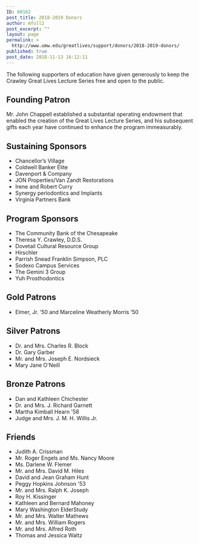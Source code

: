 ```yaml
---
ID: 60162
post_title: 2018-2019 Donors
author: mfull2
post_excerpt: ""
layout: page
permalink: >
  http://www.umw.edu/greatlives/support/donors/2018-2019-donors/
published: true
post_date: 2018-11-13 16:12:11
---
```

The following supporters of education have given generously to keep the Crawley Great Lives Lecture Series free and open to the public.
<h2>Founding Patron</h2>
Mr. John Chappell established a substantial operating endowment that enabled the creation of the Great Lives Lecture Series, and his subsequent gifts each year have continued to enhance the program immeasurably.
<h2>Sustaining Sponsors</h2>
<ul>
 	<li>Chancellor’s Village</li>
 	<li>Coldwell Banker Elite</li>
 	<li>Davenport &amp; Company</li>
 	<li>JON Properties/Van Zandt Restorations</li>
 	<li>Irene and Robert Curry</li>
 	<li>Synergy periodontics and Implants</li>
 	<li>Virginia Partners Bank</li>
</ul>
<h2>Program Sponsors</h2>
<ul>
 	<li>The Community Bank of the Chesapeake</li>
 	<li>Theresa Y. Crawley, D.D.S.</li>
 	<li>Dovetail Cultural Resource Group</li>
 	<li>Hirschler</li>
 	<li>Parrish Snead Franklin Simpson, PLC</li>
 	<li>Sodexo Campus Services</li>
 	<li>The Gemini 3 Group</li>
 	<li>Yuh Prosthodontics</li>
</ul>
<h2>Gold Patrons</h2>
<ul>
 	<li>Elmer, Jr. ’50 and Marceline Weatherly Morris ’50</li>
</ul>
<h2>Silver Patrons</h2>
<ul>
 	<li>Dr. and Mrs. Charles R. Block</li>
 	<li>Dr. Gary Garber</li>
 	<li>Mr. and Mrs. Joseph E. Nordsieck</li>
 	<li>Mary Jane O'Neill</li>
</ul>
<h2>Bronze Patrons</h2>
<ul>
 	<li>Dan and Kathleen Chichester</li>
 	<li>Dr. and Mrs. J. Richard Garnett</li>
 	<li>Martha Kimball Hearn '58</li>
 	<li>Judge and Mrs. J. M. H. Willis Jr.</li>
</ul>
<h2>Friends</h2>
<ul>
 	<li>Judith A. Crissman</li>
 	<li>Mr. Roger Engels and Ms. Nancy Moore</li>
 	<li>Ms. Darlene W. Flemer</li>
 	<li>Mr. and Mrs. David M. Hiles</li>
 	<li>David and Jean Graham Hunt</li>
 	<li>Peggy Hopkins Johnson '53</li>
 	<li>Mr. and Mrs. Ralph K. Joseph</li>
 	<li>Roy H. Kissinger</li>
 	<li>Kathleen and Bernard Mahoney</li>
 	<li>Mary Washington ElderStudy</li>
 	<li>Mr. and Mrs. Walter Mathews</li>
 	<li>Mr. and Mrs. William Rogers</li>
 	<li>Mr. and Mrs. Alfred Roth</li>
 	<li>Thomas and Jessica Waltz</li>
</ul>